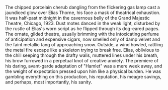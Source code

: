 The chipped porcelain cherub dangling from the flickering gas lamp cast a jaundiced glow over Elias Thorne, his face a mask of theatrical exhaustion. It was half-past midnight in the cavernous belly of the Grand Majestic Theatre, Chicago, 1923. Dust motes danced in the weak light, disturbed by the rustle of Elias's worn script as he flipped through its dog-eared pages.  The ornate, gilded theatre, usually brimming with the intoxicating perfume of anticipation and expensive cigars, now smelled only of damp velvet and the faint metallic tang of approaching snow.  Outside, a wind howled, rattling the metal fire escape like a skeleton trying to break free.  Elias, oblivious to the chill seeping through the drafty walls, muttered lines under his breath, his brow furrowed in a perpetual knot of creative anxiety. The premiere of his daring, avant-garde adaptation of "Hamlet" was a mere week away, and the weight of expectation pressed upon him like a physical burden. He was gambling everything on this production, his reputation, his meagre savings, and perhaps, most importantly, his sanity.
